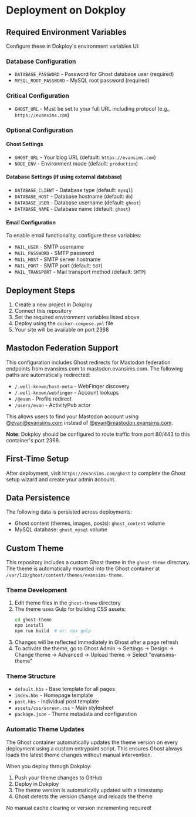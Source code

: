 # Deployment on Dokploy

## Required Environment Variables

Configure these in Dokploy's environment variables UI:

### Database Configuration
- `DATABASE_PASSWORD` - Password for Ghost database user (required)
- `MYSQL_ROOT_PASSWORD` - MySQL root password (required)

### Critical Configuration
- `GHOST_URL` - Must be set to your full URL including protocol (e.g., `https://evansims.com`)

### Optional Configuration

#### Ghost Settings
- `GHOST_URL` - Your blog URL (default: `https://evansims.com`)
- `NODE_ENV` - Environment mode (default: `production`)

#### Database Settings (if using external database)
- `DATABASE_CLIENT` - Database type (default: `mysql`)
- `DATABASE_HOST` - Database hostname (default: `db`)
- `DATABASE_USER` - Database username (default: `ghost`)
- `DATABASE_NAME` - Database name (default: `ghost`)

#### Email Configuration
To enable email functionality, configure these variables:
- `MAIL_USER` - SMTP username
- `MAIL_PASSWORD` - SMTP password
- `MAIL_HOST` - SMTP server hostname
- `MAIL_PORT` - SMTP port (default: `587`)
- `MAIL_TRANSPORT` - Mail transport method (default: `SMTP`)

## Deployment Steps

1. Create a new project in Dokploy
2. Connect this repository
3. Set the required environment variables listed above
4. Deploy using the `docker-compose.yml` file
5. Your site will be available on port 2368

## Mastodon Federation Support

This configuration includes Ghost redirects for Mastodon federation endpoints from evansims.com to mastodon.evansims.com. The following paths are automatically redirected:

- `/.well-known/host-meta` - WebFinger discovery
- `/.well-known/webfinger` - Account lookups
- `/@evan` - Profile redirect
- `/users/evan` - ActivityPub actor

This allows users to find your Mastodon account using @evan@evansims.com instead of @evan@mastodon.evansims.com.

**Note**: Dokploy should be configured to route traffic from port 80/443 to this container's port 2368.

## First-Time Setup

After deployment, visit `https://evansims.com/ghost` to complete the Ghost setup wizard and create your admin account.

## Data Persistence

The following data is persisted across deployments:
- Ghost content (themes, images, posts): `ghost_content` volume
- MySQL database: `ghost_mysql` volume

## Custom Theme

This repository includes a custom Ghost theme in the `ghost-theme` directory. The theme is automatically mounted into the Ghost container at `/var/lib/ghost/content/themes/evansims-theme`.

### Theme Development

1. Edit theme files in the `ghost-theme` directory
2. The theme uses Gulp for building CSS assets:
   ```bash
   cd ghost-theme
   npm install
   npm run build  # or: npx gulp
   ```
3. Changes will be reflected immediately in Ghost after a page refresh
4. To activate the theme, go to Ghost Admin → Settings → Design → Change theme → Advanced → Upload theme → Select "evansims-theme"

### Theme Structure
- `default.hbs` - Base template for all pages
- `index.hbs` - Homepage template
- `post.hbs` - Individual post template
- `assets/css/screen.css` - Main stylesheet
- `package.json` - Theme metadata and configuration

### Automatic Theme Updates

The Ghost container automatically updates the theme version on every deployment using a custom entrypoint script. This ensures Ghost always loads the latest theme changes without manual intervention.

When you deploy through Dokploy:
1. Push your theme changes to GitHub
2. Deploy in Dokploy
3. The theme version is automatically updated with a timestamp
4. Ghost detects the version change and reloads the theme

No manual cache clearing or version incrementing required!